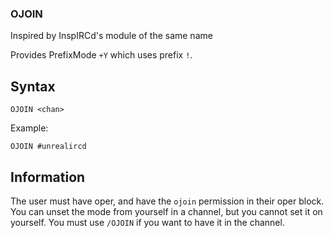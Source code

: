 ### OJOIN ###

Inspired by InspIRCd's module of the same name

Provides PrefixMode `+Y` which uses prefix `!`.

## Syntax
`OJOIN <chan>`

Example:

`OJOIN #unrealircd`


## Information
The user must have oper, and have the `ojoin` permission in their oper block.
You can unset the mode from yourself in a channel, but you cannot set it on yourself.
You must use `/OJOIN` if you want to have it in the channel.
